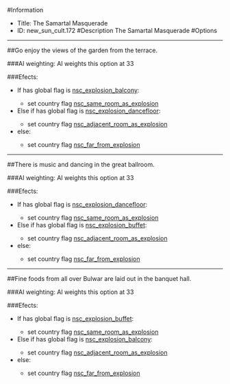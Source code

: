 #Information
 - Title: The Samartal Masquerade
 - ID: new_sun_cult.172
#Description
The Samartal Masquerade
#Options

___
##Go enjoy the views of the garden from the terrace.

###AI weighting:
AI weights this option at 33


###Efects:<ul><li>If has global flag is [nsc_explosion_balcony](../flags/nsc_explosion_balcony.md):</li><ul><li>set country flag [nsc_same_room_as_explosion](../flags/nsc_same_room_as_explosion.md)</li></ul><li>Else if has global flag is [nsc_explosion_dancefloor](../flags/nsc_explosion_dancefloor.md):</li><ul><li>set country flag [nsc_adjacent_room_as_explosion](../flags/nsc_adjacent_room_as_explosion.md)</li></ul><li>else:</li><ul><li>set country flag [nsc_far_from_explosion](../flags/nsc_far_from_explosion.md)</li></ul></ul>

___
##There is music and dancing in the great ballroom.

###AI weighting:
AI weights this option at 33


###Efects:<ul><li>If has global flag is [nsc_explosion_dancefloor](../flags/nsc_explosion_dancefloor.md):</li><ul><li>set country flag [nsc_same_room_as_explosion](../flags/nsc_same_room_as_explosion.md)</li></ul><li>Else if has global flag is [nsc_explosion_buffet](../flags/nsc_explosion_buffet.md):</li><ul><li>set country flag [nsc_adjacent_room_as_explosion](../flags/nsc_adjacent_room_as_explosion.md)</li></ul><li>else:</li><ul><li>set country flag [nsc_far_from_explosion](../flags/nsc_far_from_explosion.md)</li></ul></ul>

___
##Fine foods from all over Bulwar are laid out in the banquet hall.

###AI weighting:
AI weights this option at 33


###Efects:<ul><li>If has global flag is [nsc_explosion_buffet](../flags/nsc_explosion_buffet.md):</li><ul><li>set country flag [nsc_same_room_as_explosion](../flags/nsc_same_room_as_explosion.md)</li></ul><li>Else if has global flag is [nsc_explosion_balcony](../flags/nsc_explosion_balcony.md):</li><ul><li>set country flag [nsc_adjacent_room_as_explosion](../flags/nsc_adjacent_room_as_explosion.md)</li></ul><li>else:</li><ul><li>set country flag [nsc_far_from_explosion](../flags/nsc_far_from_explosion.md)</li></ul></ul>

